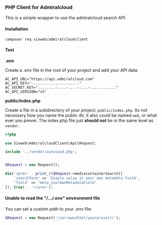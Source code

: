 ### PHP Client for Admiralcloud

This is a simple wrapper to use the admiralcloud search API.

#### Installation

```shell
composer req sioweb/admiralcloudclient
```

#### Test

**.env**

Create a .env file in the root of your project and add your API data:

```
AC_API_URL="https://api.admiralcloud.com"
AC_API_KEY="......................"
AC_SECRET_KEY="........-....-....-....-............"
AC_API_VERSION="v5"
```

**public/index.php**

Create a file in a subdirectory of your project: `public/index.php`. Its not necessary how you name the public dir, it also could be named `web`, or what ever you prever. The index.php file just **should not** be in the same level as `vendor`.

```php
<?php

use Sioweb\AdmiralcloudClient\Api\Request;

include '../vendor/autoload.php';


$Request = new Request();

die('<pre>' . print_r($Request->mediacontainerSearch([
    'searchTerm' => 'Exaple value in your own metadata field',
    'field' => 'meta_yourOwnMetadataField'
]), true) . '</pre>');
```

#### Unable to read the "/.../.env" environment file

You can set a custom path to your .env file:

```php
$Request = new Request('/var/www/html/yourproject/');
```